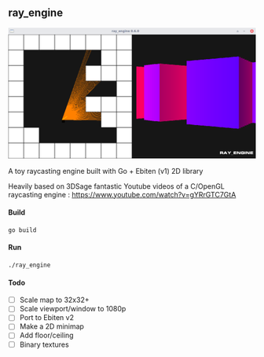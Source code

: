 ## ray_engine

![img](screenie.png)

A toy raycasting engine built with Go + Ebiten (v1) 2D library

Heavily based on 3DSage fantastic Youtube videos of a C/OpenGL raycasting engine : https://www.youtube.com/watch?v=gYRrGTC7GtA

#### Build

    go build

#### Run

    ./ray_engine

#### Todo

- [ ] Scale map to 32x32+
- [ ] Scale viewport/window to 1080p
- [ ] Port to Ebiten v2
- [ ] Make a 2D minimap
- [ ] Add floor/ceiling
- [ ] Binary textures